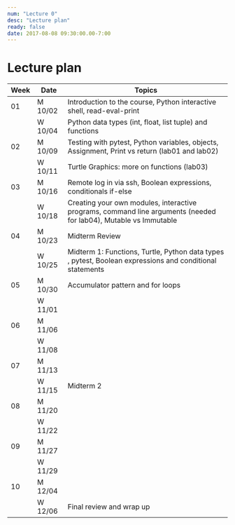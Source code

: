 ```yaml
---
num: "Lecture 0"
desc: "Lecture plan"
ready: false
date: 2017-08-08 09:30:00.00-7:00
---
```



# Lecture plan 

|   Week |  Date   |  Topics |
|--------|-------- | ------- |
|    01   | M 10/02 |  Introduction to the course, Python interactive shell, read-eval-print|
|         | W 10/04 |  Python data types (int, float, list tuple) and functions |
|    02   | M 10/09 |  Testing with pytest, Python variables, objects, Assignment, Print vs return (lab01 and lab02) |
|         | W 10/11 |  Turtle Graphics:  more on functions (lab03)|
|    03   | M 10/16 |  Remote log in via ssh, Boolean expressions, conditionals if-else|
|         | W 10/18 |  Creating your own modules, interactive programs, command line arguments (needed for lab04), Mutable vs Immutable |
|    04   | M 10/23 |  Midterm Review  |
|         | W 10/25 | Midterm 1: Functions, Turtle, Python data types , pytest, Boolean expressions and conditional statements  |
|    05   | M 10/30 |  Accumulator pattern and for loops       |
|         | W 11/01 |         |
|    06   | M 11/06 |         |
|         | W 11/08 |         |
|    07   | M 11/13 |         |
|         | W 11/15 | Midterm 2         |
|    08   | M 11/20 |         |
|         | W 11/22 |         |
|    09   | M 11/27 |         |
|         | W 11/29 |         |
|    10   | M 12/04 |         |
|         | W 12/06 |  Final review and wrap up       |



